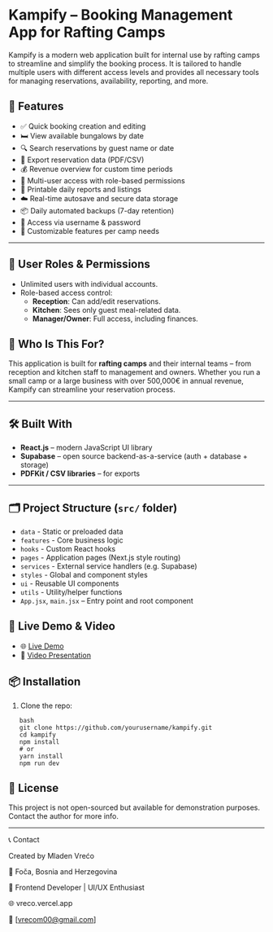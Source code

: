 
# Kampify – Booking Management App for Rafting Camps

Kampify is a modern web application built for internal use by rafting camps to streamline and simplify the booking process. It is tailored to handle multiple users with different access levels and provides all necessary tools for managing reservations, availability, reporting, and more.

## 🌟 Features

- ✅ Quick booking creation and editing  
- 🛏️ View available bungalows by date  
- 🔍 Search reservations by guest name or date  
- 📄 Export reservation data (PDF/CSV)  
- 💰 Revenue overview for custom time periods  
- 👥 Multi-user access with role-based permissions  
- 🧾 Printable daily reports and listings  
- ☁️ Real-time autosave and secure data storage  
- 📦 Daily automated backups (7-day retention)  
- 🔐 Access via username & password  
- 🧩 Customizable features per camp needs   

---

## 👥 User Roles & Permissions

- Unlimited users with individual accounts.
- Role-based access control:
  - **Reception**: Can add/edit reservations.
  - **Kitchen**: Sees only guest meal-related data.
  - **Manager/Owner**: Full access, including finances.

## 👤 Who Is This For?

This application is built for **rafting camps** and their internal teams – from reception and kitchen staff to management and owners. Whether you run a small camp or a large business with over 500,000€ in annual revenue, Kampify can streamline your reservation process.

---

## 🛠️ Built With

- **React.js** – modern JavaScript UI library  
- **Supabase** – open source backend-as-a-service (auth + database + storage)  
- **PDFKit / CSV libraries** – for exports  

---

## 🗂️ Project Structure (`src/` folder)

- `data` - Static or preloaded data
- `features` - Core business logic
- `hooks` - Custom React hooks
- `pages` - Application pages (Next.js style routing)
- `services` - External service handlers (e.g. Supabase)
- `styles` - Global and component styles
- `ui` - Reusable UI components
- `utils` - Utility/helper functions
- `App.jsx`, `main.jsx` – Entry point and root component

## 🚀 Live Demo & Video

- 🌐 [Live Demo](https://kampifydemo.netlify.app/)
- 🎥 [Video Presentation](https://www.youtube.com/watch?v=h9ns1xneE_s)

## 📦 Installation

1. Clone the repo:
```
   bash
   git clone https://github.com/yourusername/kampify.git
   cd kampify
   npm install
   # or
   yarn install
   npm run dev
```

## 📄 License

This project is not open-sourced but available for demonstration purposes. Contact the author for more info.

---

📞 Contact

Created by Mladen Vrećo

📍 Foča, Bosnia and Herzegovina

💼 Frontend Developer | UI/UX Enthusiast

🌐 vreco.vercel.app

📧 [vrecom00@gmail.com] 
